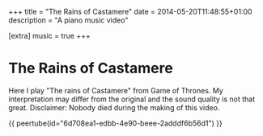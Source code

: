 +++
title = "The Rains of Castamere"
date = 2014-05-20T11:48:55+01:00
description = "A piano music video"

[extra]
music = true
+++

# The Rains of Castamere

Here I play "The rains of Castamere" from Game of Thrones. My interpretation may differ from the original and the sound quality is not that great. Disclaimer: Nobody died during the making of this video.

{{  peertube(id="6d708ea1-edbb-4e90-beee-2adddf6b56d1") }}

